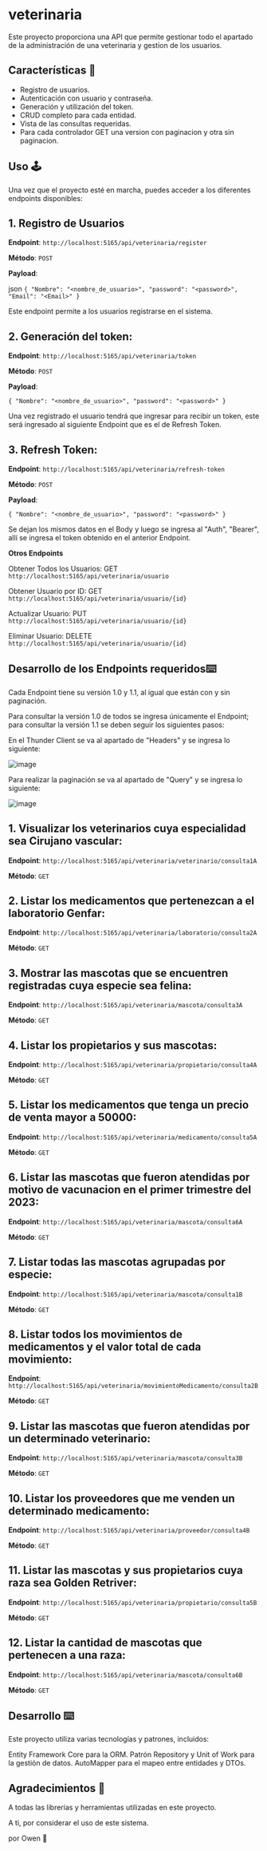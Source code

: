 # veterinaria

Este proyecto proporciona una API que permite gestionar todo el apartado de la administración de una veterinaria y gestion de los usuarios.

## Características 🌟

- Registro de usuarios.
- Autenticación con usuario y contraseña.
- Generación y utilización del token.
- CRUD completo para cada entidad.
- Vista de las consultas requeridas.
- Para cada controlador GET una version con paginacion y otra sin paginacion.

## Uso 🕹

Una vez que el proyecto esté en marcha, puedes acceder a los diferentes endpoints disponibles:

## 1. Registro de Usuarios

**Endpoint**: `http://localhost:5165/api/veterinaria/register`

**Método**: `POST`

**Payload**:

json
`{
    "Nombre": "<nombre_de_usuario>",
    "password": "<password>",
    "Email": "<Email>"
}`

Este endpoint permite a los usuarios registrarse en el sistema.

## 2. Generación del token:

**Endpoint**: `http://localhost:5165/api/veterinaria/token`

**Método**: `POST`

**Payload**:

`{
    "Nombre": "<nombre_de_usuario>",
    "password": "<password>"
}`

Una vez registrado el usuario tendrá que ingresar para recibir un token, este será ingresado al siguiente Endpoint que es el de Refresh Token.

## 3. Refresh Token:

**Endpoint**: `http://localhost:5165/api/veterinaria/refresh-token`

**Método**: `POST`

**Payload**:

`{
    "Nombre": "<nombre_de_usuario>",
    "password": "<password>"
}`

Se dejan los mismos datos en el Body y luego se ingresa al "Auth", "Bearer", allí se ingresa el token obtenido en el anterior Endpoint.

**Otros Endpoints**

Obtener Todos los Usuarios: GET `http://localhost:5165/api/veterinaria/usuario`

Obtener Usuario por ID: GET `http://localhost:5165/api/veterinaria/usuario/{id}`

Actualizar Usuario: PUT `http://localhost:5165/api/veterinaria/usuario/{id}`

Eliminar Usuario: DELETE `http://localhost:5165/api/veterinaria/usuario/{id}`


## Desarrollo de los Endpoints requeridos⌨️

Cada Endpoint tiene su versión 1.0 y 1.1, al igual que están con y sin paginación.

Para consultar la versión 1.0 de todos se ingresa únicamente el Endpoint; para consultar la versión 1.1 se deben seguir los siguientes pasos: 

En el Thunder Client se va al apartado de "Headers" y se ingresa lo siguiente:

![image](https://github.com/SilviaJaimes/Proyecto-Veterinaria/assets/132016483/8044ee3d-76d9-4437-9f08-da8e5d7cff9a)

Para realizar la paginación se va al apartado de "Query" y se ingresa lo siguiente:

![image](https://github.com/SilviaJaimes/Proyecto-Veterinaria/assets/132016483/22683e46-037e-4f30-96b8-161df8622b40)


## 1. Visualizar los veterinarios cuya especialidad sea Cirujano vascular:

**Endpoint**: `http://localhost:5165/api/veterinaria/veterinario/consulta1A`

**Método**: `GET`


## 2. Listar los medicamentos que pertenezcan a el laboratorio Genfar:

**Endpoint**: `http://localhost:5165/api/veterinaria/laboratorio/consulta2A`

**Método**: `GET`


## 3. Mostrar las mascotas que se encuentren registradas cuya especie sea felina:

**Endpoint**: `http://localhost:5165/api/veterinaria/mascota/consulta3A`

**Método**: `GET`


## 4. Listar los propietarios y sus mascotas:

**Endpoint**: `http://localhost:5165/api/veterinaria/propietario/consulta4A`

**Método**: `GET`


## 5. Listar los medicamentos que tenga un precio de venta mayor a 50000:

**Endpoint**: `http://localhost:5165/api/veterinaria/medicamento/consulta5A`

**Método**: `GET`


## 6. Listar las mascotas que fueron atendidas por motivo de vacunacion en el primer trimestre del 2023:

**Endpoint**: `http://localhost:5165/api/veterinaria/mascota/consulta6A`

**Método**: `GET`


## 7. Listar todas las mascotas agrupadas por especie:

**Endpoint**: `http://localhost:5165/api/veterinaria/mascota/consulta1B`

**Método**: `GET`


## 8. Listar todos los movimientos de medicamentos y el valor total de cada movimiento:

**Endpoint**: `http://localhost:5165/api/veterinaria/movimientoMedicamento/consulta2B`

**Método**: `GET`


## 9. Listar las mascotas que fueron atendidas por un determinado veterinario:

**Endpoint**: `http://localhost:5165/api/veterinaria/mascota/consulta3B`

**Método**: `GET`

## 10. Listar los proveedores que me venden un determinado medicamento:

**Endpoint**: `http://localhost:5165/api/veterinaria/proveedor/consulta4B`

**Método**: `GET`

## 11. Listar las mascotas y sus propietarios cuya raza sea Golden Retriver:

**Endpoint**: `http://localhost:5165/api/veterinaria/propietario/consulta5B`

**Método**: `GET`

## 12. Listar la cantidad de mascotas que pertenecen a una raza:

**Endpoint**: `http://localhost:5165/api/veterinaria/mascota/consulta6B`

**Método**: `GET`

## Desarrollo ⌨️
Este proyecto utiliza varias tecnologías y patrones, incluidos:

Entity Framework Core para la ORM.
Patrón Repository y Unit of Work para la gestión de datos.
AutoMapper para el mapeo entre entidades y DTOs.

## Agradecimientos 🎁

A todas las librerías y herramientas utilizadas en este proyecto.

A ti, por considerar el uso de este sistema.

por Owen 🦝
